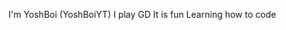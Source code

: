 I'm YoshBoi (YoshBoiYT)
I play GD
It is fun
Learning how to code

<!---
YoshBoiYT/YoshBoiYT is a ✨ special ✨ repository because its `README.md` (this file) appears on your GitHub profile.
You can click the Preview link to take a look at your changes.
--->
